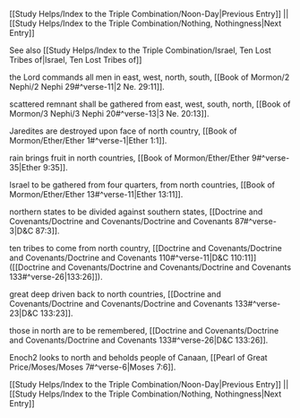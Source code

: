 [[Study Helps/Index to the Triple Combination/Noon-Day|Previous Entry]]  ||  [[Study Helps/Index to the Triple Combination/Nothing, Nothingness|Next Entry]]

 See also [[Study Helps/Index to the Triple Combination/Israel, Ten Lost Tribes of|Israel, Ten Lost Tribes of]]

 the Lord commands all men in east, west, north, south, [[Book of Mormon/2 Nephi/2 Nephi 29#^verse-11|2 Ne. 29:11]].

 scattered remnant shall be gathered from east, west, south, north, [[Book of Mormon/3 Nephi/3 Nephi 20#^verse-13|3 Ne. 20:13]].

 Jaredites are destroyed upon face of north country, [[Book of Mormon/Ether/Ether 1#^verse-1|Ether 1:1]].

 rain brings fruit in north countries, [[Book of Mormon/Ether/Ether 9#^verse-35|Ether 9:35]].

 Israel to be gathered from four quarters, from north countries, [[Book of Mormon/Ether/Ether 13#^verse-11|Ether 13:11]].

 northern states to be divided against southern states, [[Doctrine and Covenants/Doctrine and Covenants/Doctrine and Covenants 87#^verse-3|D&C 87:3]].

 ten tribes to come from north country, [[Doctrine and Covenants/Doctrine and Covenants/Doctrine and Covenants 110#^verse-11|D&C 110:11]] ([[Doctrine and Covenants/Doctrine and Covenants/Doctrine and Covenants 133#^verse-26|133:26]]).

 great deep driven back to north countries, [[Doctrine and Covenants/Doctrine and Covenants/Doctrine and Covenants 133#^verse-23|D&C 133:23]].

 those in north are to be remembered, [[Doctrine and Covenants/Doctrine and Covenants/Doctrine and Covenants 133#^verse-26|D&C 133:26]].

 Enoch2 looks to north and beholds people of Canaan, [[Pearl of Great Price/Moses/Moses 7#^verse-6|Moses 7:6]].

[[Study Helps/Index to the Triple Combination/Noon-Day|Previous Entry]]  ||  [[Study Helps/Index to the Triple Combination/Nothing, Nothingness|Next Entry]]
